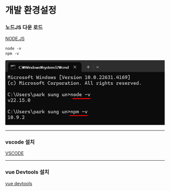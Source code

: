# 개발 환경설정

### 노드JS 다운 로드
[NODE.JS](https://nodejs.org/ko)  

```
node -v
npm -v
```

![버전확인](./images/0.png)  
  
---

### vscode 설치

[VSCODE](https://code.visualstudio.com/)   
  
---

### vue Devtools 설치

[vue devtools](https://chromewebstore.google.com/detail/vuejs-devtools/nhdogjmejiglipccpnnnanhbledajbpd?utm_source=ext_app_menu)